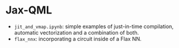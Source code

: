 # Jax-QML
 
* `jit_and_vmap.ipynb`: simple examples of just-in-time compilation, automatic vectorization and a combination of both.
* `flax_nnx`: incorporating a circuit inside of a Flax NN.
